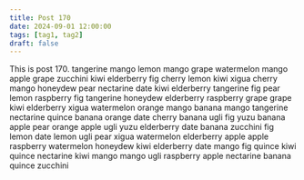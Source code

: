 ```yaml
---
title: Post 170
date: 2024-09-01 12:00:00
tags: [tag1, tag2]
draft: false
---
```

This is post 170.
tangerine
mango
lemon
mango
grape
watermelon
mango
apple
grape
zucchini
kiwi
elderberry
fig
cherry
lemon
kiwi
xigua
cherry
mango
honeydew
pear
nectarine
date
kiwi
elderberry
tangerine
fig
pear
lemon
raspberry
fig
tangerine
honeydew
elderberry
raspberry
grape
grape
kiwi
elderberry
xigua
watermelon
orange
mango
banana
mango
tangerine
nectarine
quince
banana
orange
date
cherry
banana
ugli
fig
yuzu
banana
apple
pear
orange
apple
ugli
yuzu
elderberry
date
banana
zucchini
fig
lemon
date
lemon
ugli
pear
xigua
watermelon
elderberry
apple
apple
raspberry
watermelon
honeydew
kiwi
elderberry
date
mango
fig
quince
kiwi
quince
nectarine
kiwi
mango
mango
ugli
raspberry
apple
nectarine
banana
quince
zucchini
